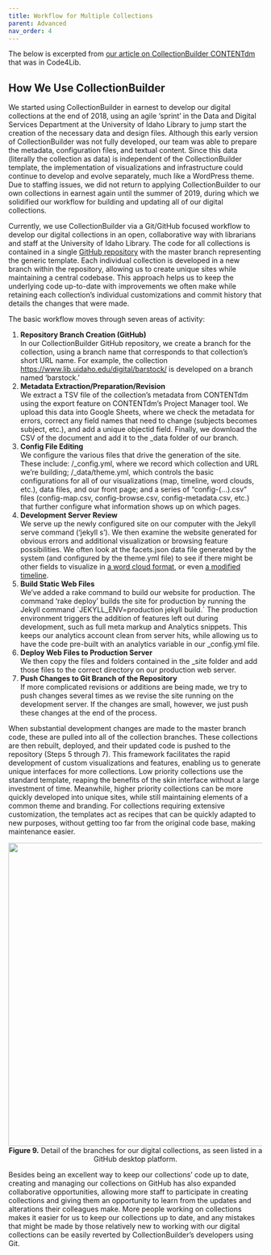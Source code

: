 ```yaml
---
title: Workflow for Multiple Collections 
parent: Advanced
nav_order: 4
---
```


The below is excerpted from [our article on CollectionBuilder CONTENTdm](https://journal.code4lib.org/articles/15326) that was in Code4Lib. 

## How We Use CollectionBuilder

We started using CollectionBuilder in earnest to develop our digital collections at the end of 2018, using an agile ‘sprint’ in the Data and Digital Services Department at the University of Idaho Library to jump start the creation of the necessary data and design files. Although this early version of CollectionBuilder was not fully developed, our team was able to prepare the metadata, configuration files, and textual content. Since this data (literally the collection as data) is independent of the CollectionBuilder template, the implementation of visualizations and infrastructure could continue to develop and evolve separately, much like a WordPress theme. Due to staffing issues, we did not return to applying CollectionBuilder to our own collections in earnest again until the summer of 2019, during which we solidified our workflow for building and updating all of our digital collections.

Currently, we use CollectionBuilder via a Git/GitHub focused workflow to develop our digital collections in an open, collaborative way with librarians and staff at the University of Idaho Library. The code for all collections is contained in a single <a href="https://github.com/uidaholib/collectionbuilder-cdm-template">GitHub repository</a> with the master branch representing the generic template. Each individual collection is developed in a new branch within the repository, allowing us to create unique sites while maintaining a central codebase. This approach helps us to keep the underlying code up-to-date with improvements we often make while retaining each collection&#8217;s individual customizations and commit history that details the changes that were made.

The basic workflow moves through seven areas of activity:
<ol>
<li><strong>Repository Branch Creation (GitHub)</strong><br />
In our CollectionBuilder GitHub repository, we create a branch for the collection, using a branch name that corresponds to that collection’s short URL name. For example, the collection <a href="https://www.lib.uidaho.edu/digital/barstock/">https://www.lib.uidaho.edu/digital/barstock/</a> is developed on a branch named ‘barstock.’</li>
<li><strong>Metadata Extraction/Preparation/Revision</strong><br />
We extract a TSV file of the collection’s metadata from CONTENTdm using the export feature on CONTENTdm’s Project Manager tool. We upload this data into Google Sheets, where we check the metadata for errors, correct any field names that need to change (subjects becomes subject, etc.), and add a unique objectid field. Finally, we download the CSV of the document and add it to the _data folder of our branch.</li>
<li><strong>Config File Editing</strong><br />
We configure the various files that drive the generation of the site. These include: /_config.yml, where we record which collection and URL we’re building; /_data/theme.yml, which controls the basic configurations for all of our visualizations (map, timeline, word clouds, etc.), data files, and our front page; and a series of “config-(&#8230;).csv” files (config-map.csv, config-browse.csv, config-metadata.csv, etc.) that further configure what information shows up on which pages.</li>
<li><strong>Development Server Review</strong><br />
We serve up the newly configured site on our computer with the Jekyll serve command (‘jekyll s’). We then examine the website generated for obvious errors and additional visualization or browsing feature possibilities. We often look at the facets.json data file generated by the system (and configured by the theme.yml file) to see if there might be other fields to visualize in <a href="https://www.lib.uidaho.edu/digital/archivalidaho/photographers.html">a word cloud format</a>, or even <a href="https://www.lib.uidaho.edu/digital/watkins/depth.html">a modified timeline</a>.</li>
<li><strong>Build Static Web Files</strong><br />
We’ve added a rake command to build our website for production. The command ‘rake deploy’ builds the site for production by running the Jekyll command `JEKYLL_ENV=production jekyll build.` The production environment triggers the addition of features left out during development, such as full meta markup and Analytics snippets. This keeps our analytics account clean from server hits, while allowing us to have the code pre-built with an analytics variable in our _config.yml file.</li>
<li><strong>Deploy Web Files to Production Server</strong><br />
We then copy the files and folders contained in the _site folder and add those files to the correct directory on our production web server.</li>
<li><strong>Push Changes to Git Branch of the Repository</strong><br />
If more complicated revisions or additions are being made, we try to push changes several times as we revise the site running on the development server. If the changes are small, however, we just push these changes at the end of the process.</li>
</ol>
<p>When substantial development changes are made to the master branch code, these are pulled into all of the collection branches. These collections are then rebuilt, deployed, and their updated code is pushed to the repository (Steps 5 through 7). This framework facilitates the rapid development of custom visualizations and features, enabling us to generate unique interfaces for more collections. Low priority collections use the standard template, reaping the benefits of the skin interface without a large investment of time. Meanwhile, higher priority collections can be more quickly developed into unique sites, while still maintaining elements of a common theme and branding. For collections requiring extensive customization, the templates act as recipes that can be quickly adapted to new purposes, without getting too far from the original code base, making maintenance easier.</p>
<p class="caption" style="text-align: center;"><img class="aligncenter" src="https://journal.code4lib.org/media/issue49/becker/Becker9.png" width="600" /><br />
<strong>Figure 9.</strong> Detail of the branches for our digital collections, as seen listed in a GitHub desktop platform.</p>
<p>Besides being an excellent way to keep our collections’ code up to date, creating and managing our collections on GitHub has also expanded collaborative opportunities, allowing more staff to participate in creating collections and giving them an opportunity to learn from the updates and alterations their colleagues make. More people working on collections makes it easier for us to keep our collections up to date, and any mistakes that might be made by those relatively new to working with our digital collections can be easily reverted by CollectionBuilder’s developers using Git.</p>
